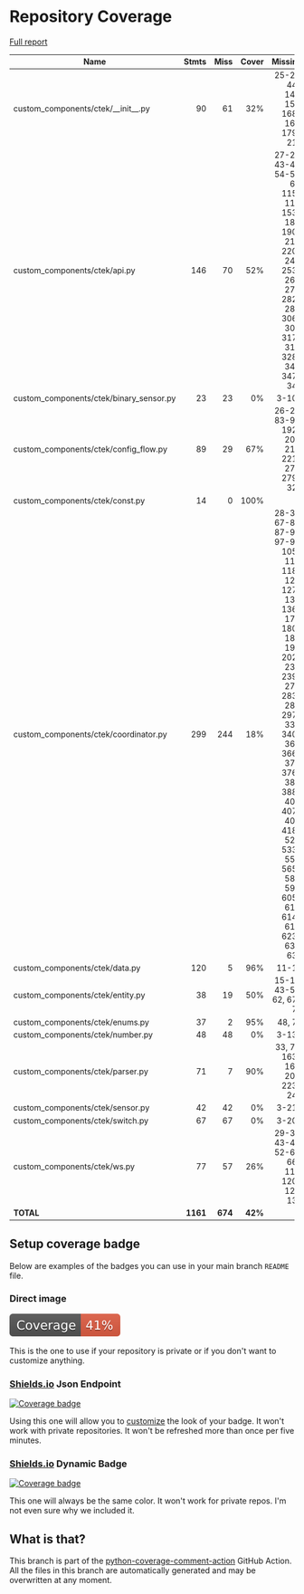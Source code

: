 # Repository Coverage

[Full report](https://htmlpreview.github.io/?https://github.com/milkboy/ha-ctek/blob/python-coverage-comment-action-data/htmlcov/index.html)

| Name                                      |    Stmts |     Miss |   Cover |   Missing |
|------------------------------------------ | -------: | -------: | ------: | --------: |
| custom\_components/ctek/\_\_init\_\_.py   |       90 |       61 |     32% |25-28, 44-143, 158, 168-169, 179-217 |
| custom\_components/ctek/api.py            |      146 |       70 |     52% |27-29, 43-48, 54-55, 63, 115-116, 153-180, 190-214, 220-249, 253-262, 278, 282-283, 306-308, 317-319, 328-340, 347-348 |
| custom\_components/ctek/binary\_sensor.py |       23 |       23 |      0% |     3-108 |
| custom\_components/ctek/config\_flow.py   |       89 |       29 |     67% |26-27, 83-91, 192-203, 211, 221-273, 279-320 |
| custom\_components/ctek/const.py          |       14 |        0 |    100% |           |
| custom\_components/ctek/coordinator.py    |      299 |      244 |     18% |28-34, 67-81, 87-93, 97-99, 105-113, 118-123, 127-132, 136-176, 180-188, 192, 202-235, 239-271, 283-286, 297-336, 340-362, 366-372, 376-382, 388-403, 407-408, 418-524, 533-559, 565-587, 599, 605-610, 614-619, 623-631, 635 |
| custom\_components/ctek/data.py           |      120 |        5 |     96% |     11-17 |
| custom\_components/ctek/entity.py         |       38 |       19 |     50% |15-17, 43-57, 62, 67-73 |
| custom\_components/ctek/enums.py          |       37 |        2 |     95% |    48, 78 |
| custom\_components/ctek/number.py         |       48 |       48 |      0% |     3-139 |
| custom\_components/ctek/parser.py         |       71 |        7 |     90% |33, 77, 163-164, 207, 223-247 |
| custom\_components/ctek/sensor.py         |       42 |       42 |      0% |     3-214 |
| custom\_components/ctek/switch.py         |       67 |       67 |      0% |     3-203 |
| custom\_components/ctek/ws.py             |       77 |       57 |     26% |29-39, 43-48, 52-62, 66-116, 120-127, 131 |
|                                 **TOTAL** | **1161** |  **674** | **42%** |           |


## Setup coverage badge

Below are examples of the badges you can use in your main branch `README` file.

### Direct image

[![Coverage badge](https://raw.githubusercontent.com/milkboy/ha-ctek/python-coverage-comment-action-data/badge.svg)](https://htmlpreview.github.io/?https://github.com/milkboy/ha-ctek/blob/python-coverage-comment-action-data/htmlcov/index.html)

This is the one to use if your repository is private or if you don't want to customize anything.

### [Shields.io](https://shields.io) Json Endpoint

[![Coverage badge](https://img.shields.io/endpoint?url=https://raw.githubusercontent.com/milkboy/ha-ctek/python-coverage-comment-action-data/endpoint.json)](https://htmlpreview.github.io/?https://github.com/milkboy/ha-ctek/blob/python-coverage-comment-action-data/htmlcov/index.html)

Using this one will allow you to [customize](https://shields.io/endpoint) the look of your badge.
It won't work with private repositories. It won't be refreshed more than once per five minutes.

### [Shields.io](https://shields.io) Dynamic Badge

[![Coverage badge](https://img.shields.io/badge/dynamic/json?color=brightgreen&label=coverage&query=%24.message&url=https%3A%2F%2Fraw.githubusercontent.com%2Fmilkboy%2Fha-ctek%2Fpython-coverage-comment-action-data%2Fendpoint.json)](https://htmlpreview.github.io/?https://github.com/milkboy/ha-ctek/blob/python-coverage-comment-action-data/htmlcov/index.html)

This one will always be the same color. It won't work for private repos. I'm not even sure why we included it.

## What is that?

This branch is part of the
[python-coverage-comment-action](https://github.com/marketplace/actions/python-coverage-comment)
GitHub Action. All the files in this branch are automatically generated and may be
overwritten at any moment.